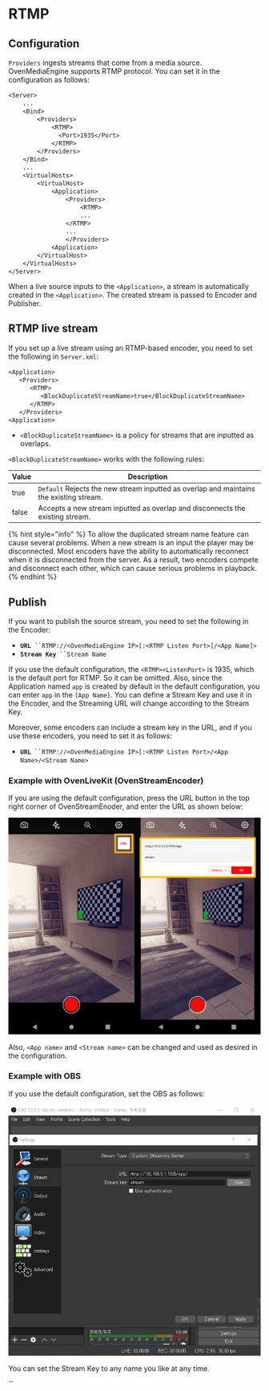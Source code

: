 # RTMP

## Configuration

`Providers` ingests streams that come from a media source. OvenMediaEngine supports RTMP protocol. You can set it in the configuration as follows:

```markup
<Server>
    ...
    <Bind>
        <Providers>
            <RTMP>
              <Port>1935</Port>
            </RTMP>
        </Providers>
    </Bind>
    ...
    <VirtualHosts>
        <VirtualHost>
            <Application>
                <Providers>
                    <RTMP>
                    ...
                </RTMP>
                ...
                </Providers>
            <Application>
        </VirtualHost>
    </VirtualHosts>
</Server>
```

When a live source inputs to the `<Application>`, a stream is automatically created in the `<Application>`. The created stream is passed to Encoder and Publisher.

## RTMP live stream

If you set up a live stream using an RTMP-based encoder, you need to set the following in `Server.xml`:

```markup
<Application>
   <Providers>
      <RTMP>
         <BlockDuplicateStreamName>true</BlockDuplicateStreamName>
      </RTMP>
   </Providers>
<Application>
```

* `<BlockDuplicateStreamName>` is a policy for streams that are inputted as overlaps.

`<BlockDuplicateStreamName>` works with the following rules:

| Value | Description                                                                             |
| ----- | --------------------------------------------------------------------------------------- |
| true  | `Default` Rejects the new stream inputted as overlap and maintains the existing stream. |
| false | Accepts a new stream inputted as overlap and disconnects the existing stream.           |

{% hint style="info" %}
To allow the duplicated stream name feature can cause several problems. When a new stream is an input the player may be disconnected. Most encoders have the ability to automatically reconnect when it is disconnected from the server. As a result, two encoders compete and disconnect each other, which can cause serious problems in playback.
{% endhint %}

## Publish

If you want to publish the source stream, you need to set the following in the Encoder:

* **`URL`**` ``RTMP://<OvenMediaEngine IP>[:<RTMP Listen Port>]/<App Name]>`
* **`Stream Key`**` ``Stream Name`

If you use the default configuration, the `<RTMP><ListenPort>` is 1935, which is the default port for RTMP. So it can be omitted. Also, since the Application named `app` is created by default in the default configuration, you can enter `app` in the `[App Name]`. You can define a Stream Key and use it in the Encoder, and the Streaming URL will change according to the Stream Key.

Moreover, some encoders can include a stream key in the URL, and if you use these encoders, you need to set it as follows:

* **`URL`**` ``RTMP://<OvenMediaEngine IP>[:<RTMP Listen Port>/<App Name>/<Stream Name>`

### Example with OvenLiveKit (OvenStreamEncoder)

If you are using the default configuration, press the URL button in the top right corner of OvenStreamEnoder, and enter the URL as shown below:

![](../.gitbook/assets/03.png)

Also, `<App name>` and `<Stream name>` can be changed and used as desired in the configuration.

### Example with OBS

If you use the default configuration, set the OBS as follows:

![](<../.gitbook/assets/image (2) (1) (1).png>)

You can set the Stream Key to any name you like at any time.

**``**
